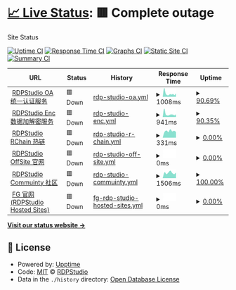 # [📈 Live Status](https://status.rdpstudio.top): <!--live status--> **🟥 Complete outage**

Site Status

[![Uptime CI](https://github.com/rdp-studio/status/workflows/Uptime%20CI/badge.svg)](https://github.com/rdp-studio/status/actions?query=workflow%3A%22Uptime+CI%22)
[![Response Time CI](https://github.com/rdp-studio/status/workflows/Response%20Time%20CI/badge.svg)](https://github.com/rdp-studio/status/actions?query=workflow%3A%22Response+Time+CI%22)
[![Graphs CI](https://github.com/rdp-studio/status/workflows/Graphs%20CI/badge.svg)](https://github.com/rdp-studio/status/actions?query=workflow%3A%22Graphs+CI%22)
[![Static Site CI](https://github.com/rdp-studio/status/workflows/Static%20Site%20CI/badge.svg)](https://github.com/rdp-studio/status/actions?query=workflow%3A%22Static+Site+CI%22)
[![Summary CI](https://github.com/rdp-studio/status/workflows/Summary%20CI/badge.svg)](https://github.com/rdp-studio/status/actions?query=workflow%3A%22Summary+CI%22)

<!--start: status pages-->
<!-- This summary is generated by Upptime (https://github.com/upptime/upptime) -->
<!-- Do not edit this manually, your changes will be overwritten -->
<!-- prettier-ignore -->
| URL | Status | History | Response Time | Uptime |
| --- | ------ | ------- | ------------- | ------ |
| <img alt="" src="https://favicons.githubusercontent.com/rdpoa.cn.utools.club" height="13"> [RDPStudio OA 统一认证服务](https://rdpoa.cn.utools.club) | 🟥 Down | [rdp-studio-oa.yml](https://github.com/rdp-studio/status/commits/HEAD/history/rdp-studio-oa.yml) | <details><summary><img alt="Response time graph" src="./graphs/rdp-studio-oa/response-time-week.png" height="20"> 1008ms</summary><br><a href="https://status.rdpstudio.top/history/rdp-studio-oa"><img alt="Response time 951" src="https://img.shields.io/endpoint?url=https%3A%2F%2Fraw.githubusercontent.com%2Frdp-studio%2Fstatus%2FHEAD%2Fapi%2Frdp-studio-oa%2Fresponse-time.json"></a><br><a href="https://status.rdpstudio.top/history/rdp-studio-oa"><img alt="24-hour response time 1103" src="https://img.shields.io/endpoint?url=https%3A%2F%2Fraw.githubusercontent.com%2Frdp-studio%2Fstatus%2FHEAD%2Fapi%2Frdp-studio-oa%2Fresponse-time-day.json"></a><br><a href="https://status.rdpstudio.top/history/rdp-studio-oa"><img alt="7-day response time 1008" src="https://img.shields.io/endpoint?url=https%3A%2F%2Fraw.githubusercontent.com%2Frdp-studio%2Fstatus%2FHEAD%2Fapi%2Frdp-studio-oa%2Fresponse-time-week.json"></a><br><a href="https://status.rdpstudio.top/history/rdp-studio-oa"><img alt="30-day response time 1008" src="https://img.shields.io/endpoint?url=https%3A%2F%2Fraw.githubusercontent.com%2Frdp-studio%2Fstatus%2FHEAD%2Fapi%2Frdp-studio-oa%2Fresponse-time-month.json"></a><br><a href="https://status.rdpstudio.top/history/rdp-studio-oa"><img alt="1-year response time 951" src="https://img.shields.io/endpoint?url=https%3A%2F%2Fraw.githubusercontent.com%2Frdp-studio%2Fstatus%2FHEAD%2Fapi%2Frdp-studio-oa%2Fresponse-time-year.json"></a></details> | <details><summary><a href="https://status.rdpstudio.top/history/rdp-studio-oa">90.69%</a></summary><a href="https://status.rdpstudio.top/history/rdp-studio-oa"><img alt="All-time uptime 2.53%" src="https://img.shields.io/endpoint?url=https%3A%2F%2Fraw.githubusercontent.com%2Frdp-studio%2Fstatus%2FHEAD%2Fapi%2Frdp-studio-oa%2Fuptime.json"></a><br><a href="https://status.rdpstudio.top/history/rdp-studio-oa"><img alt="24-hour uptime 100.00%" src="https://img.shields.io/endpoint?url=https%3A%2F%2Fraw.githubusercontent.com%2Frdp-studio%2Fstatus%2FHEAD%2Fapi%2Frdp-studio-oa%2Fuptime-day.json"></a><br><a href="https://status.rdpstudio.top/history/rdp-studio-oa"><img alt="7-day uptime 90.69%" src="https://img.shields.io/endpoint?url=https%3A%2F%2Fraw.githubusercontent.com%2Frdp-studio%2Fstatus%2FHEAD%2Fapi%2Frdp-studio-oa%2Fuptime-week.json"></a><br><a href="https://status.rdpstudio.top/history/rdp-studio-oa"><img alt="30-day uptime 18.96%" src="https://img.shields.io/endpoint?url=https%3A%2F%2Fraw.githubusercontent.com%2Frdp-studio%2Fstatus%2FHEAD%2Fapi%2Frdp-studio-oa%2Fuptime-month.json"></a><br><a href="https://status.rdpstudio.top/history/rdp-studio-oa"><img alt="1-year uptime 2.53%" src="https://img.shields.io/endpoint?url=https%3A%2F%2Fraw.githubusercontent.com%2Frdp-studio%2Fstatus%2FHEAD%2Fapi%2Frdp-studio-oa%2Fuptime-year.json"></a></details>
| <img alt="" src="https://favicons.githubusercontent.com/rdpenc.cn.utools.club" height="13"> [RDPStudio Enc 数据加解密服务](https://rdpenc.cn.utools.club) | 🟥 Down | [rdp-studio-enc.yml](https://github.com/rdp-studio/status/commits/HEAD/history/rdp-studio-enc.yml) | <details><summary><img alt="Response time graph" src="./graphs/rdp-studio-enc/response-time-week.png" height="20"> 941ms</summary><br><a href="https://status.rdpstudio.top/history/rdp-studio-enc"><img alt="Response time 915" src="https://img.shields.io/endpoint?url=https%3A%2F%2Fraw.githubusercontent.com%2Frdp-studio%2Fstatus%2FHEAD%2Fapi%2Frdp-studio-enc%2Fresponse-time.json"></a><br><a href="https://status.rdpstudio.top/history/rdp-studio-enc"><img alt="24-hour response time 878" src="https://img.shields.io/endpoint?url=https%3A%2F%2Fraw.githubusercontent.com%2Frdp-studio%2Fstatus%2FHEAD%2Fapi%2Frdp-studio-enc%2Fresponse-time-day.json"></a><br><a href="https://status.rdpstudio.top/history/rdp-studio-enc"><img alt="7-day response time 941" src="https://img.shields.io/endpoint?url=https%3A%2F%2Fraw.githubusercontent.com%2Frdp-studio%2Fstatus%2FHEAD%2Fapi%2Frdp-studio-enc%2Fresponse-time-week.json"></a><br><a href="https://status.rdpstudio.top/history/rdp-studio-enc"><img alt="30-day response time 941" src="https://img.shields.io/endpoint?url=https%3A%2F%2Fraw.githubusercontent.com%2Frdp-studio%2Fstatus%2FHEAD%2Fapi%2Frdp-studio-enc%2Fresponse-time-month.json"></a><br><a href="https://status.rdpstudio.top/history/rdp-studio-enc"><img alt="1-year response time 915" src="https://img.shields.io/endpoint?url=https%3A%2F%2Fraw.githubusercontent.com%2Frdp-studio%2Fstatus%2FHEAD%2Fapi%2Frdp-studio-enc%2Fresponse-time-year.json"></a></details> | <details><summary><a href="https://status.rdpstudio.top/history/rdp-studio-enc">90.35%</a></summary><a href="https://status.rdpstudio.top/history/rdp-studio-enc"><img alt="All-time uptime 2.53%" src="https://img.shields.io/endpoint?url=https%3A%2F%2Fraw.githubusercontent.com%2Frdp-studio%2Fstatus%2FHEAD%2Fapi%2Frdp-studio-enc%2Fuptime.json"></a><br><a href="https://status.rdpstudio.top/history/rdp-studio-enc"><img alt="24-hour uptime 100.00%" src="https://img.shields.io/endpoint?url=https%3A%2F%2Fraw.githubusercontent.com%2Frdp-studio%2Fstatus%2FHEAD%2Fapi%2Frdp-studio-enc%2Fuptime-day.json"></a><br><a href="https://status.rdpstudio.top/history/rdp-studio-enc"><img alt="7-day uptime 90.35%" src="https://img.shields.io/endpoint?url=https%3A%2F%2Fraw.githubusercontent.com%2Frdp-studio%2Fstatus%2FHEAD%2Fapi%2Frdp-studio-enc%2Fuptime-week.json"></a><br><a href="https://status.rdpstudio.top/history/rdp-studio-enc"><img alt="30-day uptime 18.88%" src="https://img.shields.io/endpoint?url=https%3A%2F%2Fraw.githubusercontent.com%2Frdp-studio%2Fstatus%2FHEAD%2Fapi%2Frdp-studio-enc%2Fuptime-month.json"></a><br><a href="https://status.rdpstudio.top/history/rdp-studio-enc"><img alt="1-year uptime 2.53%" src="https://img.shields.io/endpoint?url=https%3A%2F%2Fraw.githubusercontent.com%2Frdp-studio%2Fstatus%2FHEAD%2Fapi%2Frdp-studio-enc%2Fuptime-year.json"></a></details>
| <img alt="" src="https://favicons.githubusercontent.com/chain.rdpstudio.top" height="13"> [RDPStudio RChain 热链](http://chain.rdpstudio.top) | 🟥 Down | [rdp-studio-r-chain.yml](https://github.com/rdp-studio/status/commits/HEAD/history/rdp-studio-r-chain.yml) | <details><summary><img alt="Response time graph" src="./graphs/rdp-studio-r-chain/response-time-week.png" height="20"> 331ms</summary><br><a href="https://status.rdpstudio.top/history/rdp-studio-r-chain"><img alt="Response time 1160" src="https://img.shields.io/endpoint?url=https%3A%2F%2Fraw.githubusercontent.com%2Frdp-studio%2Fstatus%2FHEAD%2Fapi%2Frdp-studio-r-chain%2Fresponse-time.json"></a><br><a href="https://status.rdpstudio.top/history/rdp-studio-r-chain"><img alt="24-hour response time 291" src="https://img.shields.io/endpoint?url=https%3A%2F%2Fraw.githubusercontent.com%2Frdp-studio%2Fstatus%2FHEAD%2Fapi%2Frdp-studio-r-chain%2Fresponse-time-day.json"></a><br><a href="https://status.rdpstudio.top/history/rdp-studio-r-chain"><img alt="7-day response time 331" src="https://img.shields.io/endpoint?url=https%3A%2F%2Fraw.githubusercontent.com%2Frdp-studio%2Fstatus%2FHEAD%2Fapi%2Frdp-studio-r-chain%2Fresponse-time-week.json"></a><br><a href="https://status.rdpstudio.top/history/rdp-studio-r-chain"><img alt="30-day response time 461" src="https://img.shields.io/endpoint?url=https%3A%2F%2Fraw.githubusercontent.com%2Frdp-studio%2Fstatus%2FHEAD%2Fapi%2Frdp-studio-r-chain%2Fresponse-time-month.json"></a><br><a href="https://status.rdpstudio.top/history/rdp-studio-r-chain"><img alt="1-year response time 1160" src="https://img.shields.io/endpoint?url=https%3A%2F%2Fraw.githubusercontent.com%2Frdp-studio%2Fstatus%2FHEAD%2Fapi%2Frdp-studio-r-chain%2Fresponse-time-year.json"></a></details> | <details><summary><a href="https://status.rdpstudio.top/history/rdp-studio-r-chain">0.00%</a></summary><a href="https://status.rdpstudio.top/history/rdp-studio-r-chain"><img alt="All-time uptime 0.00%" src="https://img.shields.io/endpoint?url=https%3A%2F%2Fraw.githubusercontent.com%2Frdp-studio%2Fstatus%2FHEAD%2Fapi%2Frdp-studio-r-chain%2Fuptime.json"></a><br><a href="https://status.rdpstudio.top/history/rdp-studio-r-chain"><img alt="24-hour uptime 0.00%" src="https://img.shields.io/endpoint?url=https%3A%2F%2Fraw.githubusercontent.com%2Frdp-studio%2Fstatus%2FHEAD%2Fapi%2Frdp-studio-r-chain%2Fuptime-day.json"></a><br><a href="https://status.rdpstudio.top/history/rdp-studio-r-chain"><img alt="7-day uptime 0.00%" src="https://img.shields.io/endpoint?url=https%3A%2F%2Fraw.githubusercontent.com%2Frdp-studio%2Fstatus%2FHEAD%2Fapi%2Frdp-studio-r-chain%2Fuptime-week.json"></a><br><a href="https://status.rdpstudio.top/history/rdp-studio-r-chain"><img alt="30-day uptime 0.00%" src="https://img.shields.io/endpoint?url=https%3A%2F%2Fraw.githubusercontent.com%2Frdp-studio%2Fstatus%2FHEAD%2Fapi%2Frdp-studio-r-chain%2Fuptime-month.json"></a><br><a href="https://status.rdpstudio.top/history/rdp-studio-r-chain"><img alt="1-year uptime 0.00%" src="https://img.shields.io/endpoint?url=https%3A%2F%2Fraw.githubusercontent.com%2Frdp-studio%2Fstatus%2FHEAD%2Fapi%2Frdp-studio-r-chain%2Fuptime-year.json"></a></details>
| <img alt="" src="https://favicons.githubusercontent.com/www3.rdpstudio.top" height="13"> [RDPStudio OffSite 官网](http://www3.rdpstudio.top:81) | 🟥 Down | [rdp-studio-off-site.yml](https://github.com/rdp-studio/status/commits/HEAD/history/rdp-studio-off-site.yml) | <details><summary><img alt="Response time graph" src="./graphs/rdp-studio-off-site/response-time-week.png" height="20"> 0ms</summary><br><a href="https://status.rdpstudio.top/history/rdp-studio-off-site"><img alt="Response time 1288" src="https://img.shields.io/endpoint?url=https%3A%2F%2Fraw.githubusercontent.com%2Frdp-studio%2Fstatus%2FHEAD%2Fapi%2Frdp-studio-off-site%2Fresponse-time.json"></a><br><a href="https://status.rdpstudio.top/history/rdp-studio-off-site"><img alt="24-hour response time 0" src="https://img.shields.io/endpoint?url=https%3A%2F%2Fraw.githubusercontent.com%2Frdp-studio%2Fstatus%2FHEAD%2Fapi%2Frdp-studio-off-site%2Fresponse-time-day.json"></a><br><a href="https://status.rdpstudio.top/history/rdp-studio-off-site"><img alt="7-day response time 0" src="https://img.shields.io/endpoint?url=https%3A%2F%2Fraw.githubusercontent.com%2Frdp-studio%2Fstatus%2FHEAD%2Fapi%2Frdp-studio-off-site%2Fresponse-time-week.json"></a><br><a href="https://status.rdpstudio.top/history/rdp-studio-off-site"><img alt="30-day response time 0" src="https://img.shields.io/endpoint?url=https%3A%2F%2Fraw.githubusercontent.com%2Frdp-studio%2Fstatus%2FHEAD%2Fapi%2Frdp-studio-off-site%2Fresponse-time-month.json"></a><br><a href="https://status.rdpstudio.top/history/rdp-studio-off-site"><img alt="1-year response time 1288" src="https://img.shields.io/endpoint?url=https%3A%2F%2Fraw.githubusercontent.com%2Frdp-studio%2Fstatus%2FHEAD%2Fapi%2Frdp-studio-off-site%2Fresponse-time-year.json"></a></details> | <details><summary><a href="https://status.rdpstudio.top/history/rdp-studio-off-site">0.00%</a></summary><a href="https://status.rdpstudio.top/history/rdp-studio-off-site"><img alt="All-time uptime 25.49%" src="https://img.shields.io/endpoint?url=https%3A%2F%2Fraw.githubusercontent.com%2Frdp-studio%2Fstatus%2FHEAD%2Fapi%2Frdp-studio-off-site%2Fuptime.json"></a><br><a href="https://status.rdpstudio.top/history/rdp-studio-off-site"><img alt="24-hour uptime 0.00%" src="https://img.shields.io/endpoint?url=https%3A%2F%2Fraw.githubusercontent.com%2Frdp-studio%2Fstatus%2FHEAD%2Fapi%2Frdp-studio-off-site%2Fuptime-day.json"></a><br><a href="https://status.rdpstudio.top/history/rdp-studio-off-site"><img alt="7-day uptime 0.00%" src="https://img.shields.io/endpoint?url=https%3A%2F%2Fraw.githubusercontent.com%2Frdp-studio%2Fstatus%2FHEAD%2Fapi%2Frdp-studio-off-site%2Fuptime-week.json"></a><br><a href="https://status.rdpstudio.top/history/rdp-studio-off-site"><img alt="30-day uptime 0.00%" src="https://img.shields.io/endpoint?url=https%3A%2F%2Fraw.githubusercontent.com%2Frdp-studio%2Fstatus%2FHEAD%2Fapi%2Frdp-studio-off-site%2Fuptime-month.json"></a><br><a href="https://status.rdpstudio.top/history/rdp-studio-off-site"><img alt="1-year uptime 25.49%" src="https://img.shields.io/endpoint?url=https%3A%2F%2Fraw.githubusercontent.com%2Frdp-studio%2Fstatus%2FHEAD%2Fapi%2Frdp-studio-off-site%2Fuptime-year.json"></a></details>
| <img alt="" src="https://favicons.githubusercontent.com/rdpstudioforum.flarum.cloud" height="13"> [RDPStudio Commuinty 社区](https://rdpstudioforum.flarum.cloud) | 🟥 Down | [rdp-studio-commuinty.yml](https://github.com/rdp-studio/status/commits/HEAD/history/rdp-studio-commuinty.yml) | <details><summary><img alt="Response time graph" src="./graphs/rdp-studio-commuinty/response-time-week.png" height="20"> 1506ms</summary><br><a href="https://status.rdpstudio.top/history/rdp-studio-commuinty"><img alt="Response time 1599" src="https://img.shields.io/endpoint?url=https%3A%2F%2Fraw.githubusercontent.com%2Frdp-studio%2Fstatus%2FHEAD%2Fapi%2Frdp-studio-commuinty%2Fresponse-time.json"></a><br><a href="https://status.rdpstudio.top/history/rdp-studio-commuinty"><img alt="24-hour response time 1544" src="https://img.shields.io/endpoint?url=https%3A%2F%2Fraw.githubusercontent.com%2Frdp-studio%2Fstatus%2FHEAD%2Fapi%2Frdp-studio-commuinty%2Fresponse-time-day.json"></a><br><a href="https://status.rdpstudio.top/history/rdp-studio-commuinty"><img alt="7-day response time 1506" src="https://img.shields.io/endpoint?url=https%3A%2F%2Fraw.githubusercontent.com%2Frdp-studio%2Fstatus%2FHEAD%2Fapi%2Frdp-studio-commuinty%2Fresponse-time-week.json"></a><br><a href="https://status.rdpstudio.top/history/rdp-studio-commuinty"><img alt="30-day response time 1642" src="https://img.shields.io/endpoint?url=https%3A%2F%2Fraw.githubusercontent.com%2Frdp-studio%2Fstatus%2FHEAD%2Fapi%2Frdp-studio-commuinty%2Fresponse-time-month.json"></a><br><a href="https://status.rdpstudio.top/history/rdp-studio-commuinty"><img alt="1-year response time 1599" src="https://img.shields.io/endpoint?url=https%3A%2F%2Fraw.githubusercontent.com%2Frdp-studio%2Fstatus%2FHEAD%2Fapi%2Frdp-studio-commuinty%2Fresponse-time-year.json"></a></details> | <details><summary><a href="https://status.rdpstudio.top/history/rdp-studio-commuinty">100.00%</a></summary><a href="https://status.rdpstudio.top/history/rdp-studio-commuinty"><img alt="All-time uptime 99.45%" src="https://img.shields.io/endpoint?url=https%3A%2F%2Fraw.githubusercontent.com%2Frdp-studio%2Fstatus%2FHEAD%2Fapi%2Frdp-studio-commuinty%2Fuptime.json"></a><br><a href="https://status.rdpstudio.top/history/rdp-studio-commuinty"><img alt="24-hour uptime 100.00%" src="https://img.shields.io/endpoint?url=https%3A%2F%2Fraw.githubusercontent.com%2Frdp-studio%2Fstatus%2FHEAD%2Fapi%2Frdp-studio-commuinty%2Fuptime-day.json"></a><br><a href="https://status.rdpstudio.top/history/rdp-studio-commuinty"><img alt="7-day uptime 100.00%" src="https://img.shields.io/endpoint?url=https%3A%2F%2Fraw.githubusercontent.com%2Frdp-studio%2Fstatus%2FHEAD%2Fapi%2Frdp-studio-commuinty%2Fuptime-week.json"></a><br><a href="https://status.rdpstudio.top/history/rdp-studio-commuinty"><img alt="30-day uptime 99.39%" src="https://img.shields.io/endpoint?url=https%3A%2F%2Fraw.githubusercontent.com%2Frdp-studio%2Fstatus%2FHEAD%2Fapi%2Frdp-studio-commuinty%2Fuptime-month.json"></a><br><a href="https://status.rdpstudio.top/history/rdp-studio-commuinty"><img alt="1-year uptime 99.45%" src="https://img.shields.io/endpoint?url=https%3A%2F%2Fraw.githubusercontent.com%2Frdp-studio%2Fstatus%2FHEAD%2Fapi%2Frdp-studio-commuinty%2Fuptime-year.json"></a></details>
| <img alt="" src="https://favicons.githubusercontent.com/fg.rdpstudio.top" height="13"> [FG 官网 (RDPStudio Hosted Sites)](http://fg.rdpstudio.top:81) | 🟥 Down | [fg-rdp-studio-hosted-sites.yml](https://github.com/rdp-studio/status/commits/HEAD/history/fg-rdp-studio-hosted-sites.yml) | <details><summary><img alt="Response time graph" src="./graphs/fg-rdp-studio-hosted-sites/response-time-week.png" height="20"> 0ms</summary><br><a href="https://status.rdpstudio.top/history/fg-rdp-studio-hosted-sites"><img alt="Response time 857" src="https://img.shields.io/endpoint?url=https%3A%2F%2Fraw.githubusercontent.com%2Frdp-studio%2Fstatus%2FHEAD%2Fapi%2Ffg-rdp-studio-hosted-sites%2Fresponse-time.json"></a><br><a href="https://status.rdpstudio.top/history/fg-rdp-studio-hosted-sites"><img alt="24-hour response time 0" src="https://img.shields.io/endpoint?url=https%3A%2F%2Fraw.githubusercontent.com%2Frdp-studio%2Fstatus%2FHEAD%2Fapi%2Ffg-rdp-studio-hosted-sites%2Fresponse-time-day.json"></a><br><a href="https://status.rdpstudio.top/history/fg-rdp-studio-hosted-sites"><img alt="7-day response time 0" src="https://img.shields.io/endpoint?url=https%3A%2F%2Fraw.githubusercontent.com%2Frdp-studio%2Fstatus%2FHEAD%2Fapi%2Ffg-rdp-studio-hosted-sites%2Fresponse-time-week.json"></a><br><a href="https://status.rdpstudio.top/history/fg-rdp-studio-hosted-sites"><img alt="30-day response time 0" src="https://img.shields.io/endpoint?url=https%3A%2F%2Fraw.githubusercontent.com%2Frdp-studio%2Fstatus%2FHEAD%2Fapi%2Ffg-rdp-studio-hosted-sites%2Fresponse-time-month.json"></a><br><a href="https://status.rdpstudio.top/history/fg-rdp-studio-hosted-sites"><img alt="1-year response time 857" src="https://img.shields.io/endpoint?url=https%3A%2F%2Fraw.githubusercontent.com%2Frdp-studio%2Fstatus%2FHEAD%2Fapi%2Ffg-rdp-studio-hosted-sites%2Fresponse-time-year.json"></a></details> | <details><summary><a href="https://status.rdpstudio.top/history/fg-rdp-studio-hosted-sites">0.00%</a></summary><a href="https://status.rdpstudio.top/history/fg-rdp-studio-hosted-sites"><img alt="All-time uptime 51.67%" src="https://img.shields.io/endpoint?url=https%3A%2F%2Fraw.githubusercontent.com%2Frdp-studio%2Fstatus%2FHEAD%2Fapi%2Ffg-rdp-studio-hosted-sites%2Fuptime.json"></a><br><a href="https://status.rdpstudio.top/history/fg-rdp-studio-hosted-sites"><img alt="24-hour uptime 0.00%" src="https://img.shields.io/endpoint?url=https%3A%2F%2Fraw.githubusercontent.com%2Frdp-studio%2Fstatus%2FHEAD%2Fapi%2Ffg-rdp-studio-hosted-sites%2Fuptime-day.json"></a><br><a href="https://status.rdpstudio.top/history/fg-rdp-studio-hosted-sites"><img alt="7-day uptime 0.00%" src="https://img.shields.io/endpoint?url=https%3A%2F%2Fraw.githubusercontent.com%2Frdp-studio%2Fstatus%2FHEAD%2Fapi%2Ffg-rdp-studio-hosted-sites%2Fuptime-week.json"></a><br><a href="https://status.rdpstudio.top/history/fg-rdp-studio-hosted-sites"><img alt="30-day uptime 0.00%" src="https://img.shields.io/endpoint?url=https%3A%2F%2Fraw.githubusercontent.com%2Frdp-studio%2Fstatus%2FHEAD%2Fapi%2Ffg-rdp-studio-hosted-sites%2Fuptime-month.json"></a><br><a href="https://status.rdpstudio.top/history/fg-rdp-studio-hosted-sites"><img alt="1-year uptime 51.67%" src="https://img.shields.io/endpoint?url=https%3A%2F%2Fraw.githubusercontent.com%2Frdp-studio%2Fstatus%2FHEAD%2Fapi%2Ffg-rdp-studio-hosted-sites%2Fuptime-year.json"></a></details>

<!--end: status pages-->

[**Visit our status website →**](https://status.rdpstudio.top)

## 📄 License

- Powered by: [Upptime](https://github.com/upptime/upptime)
- Code: [MIT](./LICENSE) © [RDPStudio](https://status.rdpstudio.top)
- Data in the `./history` directory: [Open Database License](https://opendatacommons.org/licenses/odbl/1-0/)
